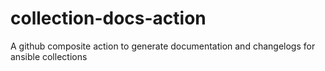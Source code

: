 # collection-docs-action
A github composite action to generate documentation and changelogs for ansible collections
